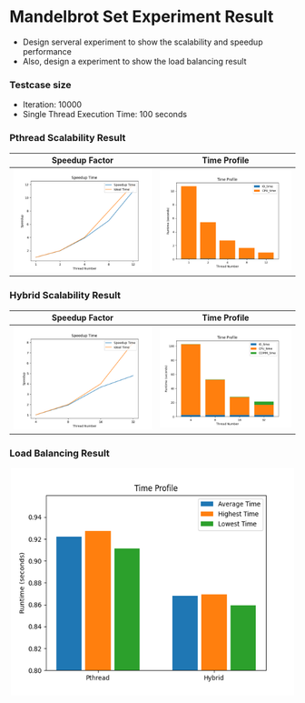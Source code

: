 # Mandelbrot Set Experiment Result

- Design serveral experiment to show the scalability and speedup performance
- Also, design a experiment to show the load balancing result


### Testcase size
- Iteration: 10000
- Single Thread Execution Time: 100 seconds

### Pthread Scalability Result
  Speedup Factor      |  Time Profile
:-------------------------:|:-------------------------:
![](/hw2/hw2_a/speedup/images/strict11_speedup.png)  |  ![](/hw2/hw2_a/speedup/images/strict11_time_profile_bar.png)


### Hybrid Scalability Result
  Speedup Factor      |  Time Profile
:-------------------------:|:-------------------------:
![](/hw2/hw2_b/speedup/images/strict33_speedup.png)  |  ![](/hw2/hw2_b/speedup/images/strict33_time_profile_bar.png)

### Load Balancing Result
<p align="center">
  <img width="500" height="400" src="/hw2/hw2_a/load_balance/images/strict11_time_profile_bar.png">
</p>
